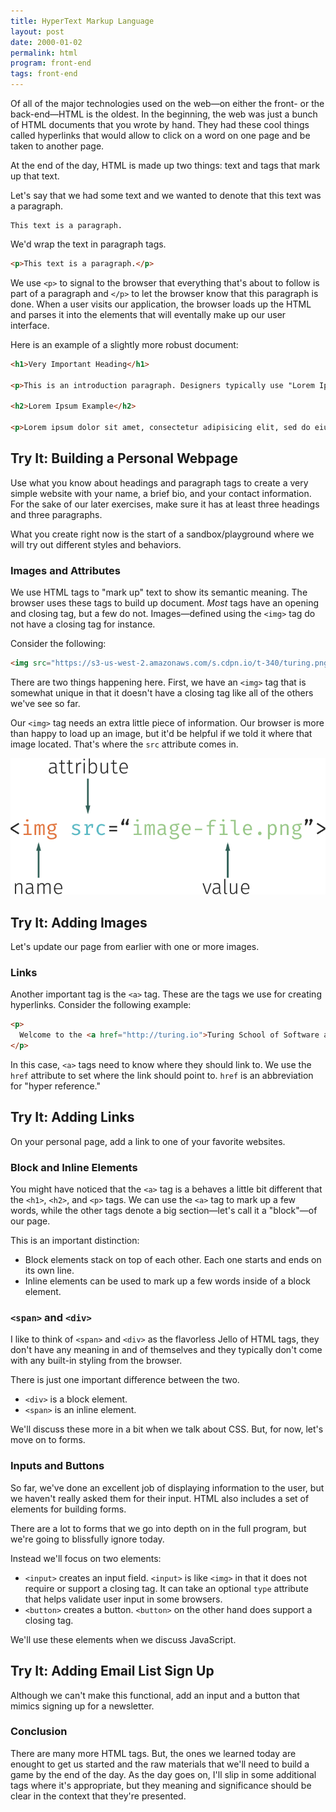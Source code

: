 ```yaml
---
title: HyperText Markup Language
layout: post
date: 2000-01-02
permalink: html
program: front-end
tags: front-end
---
```


Of all of the major technologies used on the web—on either the front- or the back-end—HTML is the oldest. In the beginning, the web was just a bunch of HTML documents that you wrote by hand. They had these cool things called hyperlinks that would allow to click on a word on one page and be taken to another page.

At the end of the day, HTML is made up two things: text and tags that mark up that text.

Let's say that we had some text and we wanted to denote that this text was a paragraph.

```
This text is a paragraph.
```

We'd wrap the text in paragraph tags.

```html
<p>This text is a paragraph.</p>
```

We use `<p>` to signal to the browser that everything that's about to follow is part of a paragraph and `</p>` to let the browser know that this paragraph is done. When a user visits our application, the browser loads up the HTML and parses it into the elements that will eventally make up our user interface.

Here is an example of a slightly more robust document:

```html
<h1>Very Important Heading</h1>

<p>This is an introduction paragraph. Designers typically use "Lorem Ipsum" to fill out space in their designs while they wait for the real content. Lorem Ipsum looks kind of like Latin, but it's actually completely bogus. The nice part is that it has roughly the same distribution of word sizes as English.</p>

<h2>Lorem Ipsum Example</h2>

<p>Lorem ipsum dolor sit amet, consectetur adipisicing elit, sed do eiusmod tempor incididunt ut labore et dolore magna aliqua. Ut enim ad minim veniam, quis nostrud exercitation ullamco laboris nisi ut aliquip ex ea commodo consequat. Duis aute irure dolor in reprehenderit in voluptate velit esse cillum dolore eu fugiat nulla pariatur. Excepteur sint occaecat cupidatat non proident, sunt in culpa qui officia deserunt mollit anim id est laborum.</p>
```

<div class="try-it">
<h2>Try It: Building a Personal Webpage</h2>

<p>Use what you know about headings and paragraph tags to create a very simple website with your name, a brief bio, and your contact information. For the sake of our later exercises, make sure it has at least three headings and three paragraphs.</p>
<p>What you create right now is the start of a sandbox/playground where we will try out different styles and behaviors.</p>
</div>

### Images and Attributes

We use HTML tags to "mark up" text to show its semantic meaning. The browser uses these tags to build up document. _Most_ tags have an opening and closing tag, but a few do not. Images—defined using the `<img>` tag do not have a closing tag for instance.

Consider the following:

```html
<img src="https://s3-us-west-2.amazonaws.com/s.cdpn.io/t-340/turing.png">
```

There are two things happening here. First, we have an `<img>` tag that is somewhat unique in that it doesn't have a closing tag like all of the others we've see so far.

Our `<img>` tag needs an extra little piece of information. Our browser is more than happy to load up an image, but it'd be helpful if we told it where that image located. That's where the `src` attribute comes in.

![Anatomy of an HTML Tag](/images/anatomy.png)

<div class="try-it">
<h2>Try It: Adding Images</h2>

<p>Let's update our page from earlier with one or more images.</p>
</div>

### Links

Another important tag is the `<a>` tag. These are the tags we use for creating hyperlinks. Consider the following example:

```html
<p>
  Welcome to the <a href="http://turing.io">Turing School of Software and Design</a>.
</p>
```

In this case, `<a>` tags need to know where they should link to. We use the `href` attribute to set where the link should point to. `href` is an abbreviation for "hyper reference."

<div class="try-it">
<h2>Try It: Adding Links</h2>

<p>On your personal page, add a link to one of your favorite websites.</p>
</div>

### Block and Inline Elements

You might have noticed that the `<a>` tag is a behaves a little bit different that the `<h1>`, `<h2>`, and `<p>` tags. We can use the `<a>` tag to mark up a few words, while the other tags denote a big section—let's call it a "block"—of our page.

This is an important distinction:

- Block elements stack on top of each other. Each one starts and ends on its own line.
- Inline elements can be used to mark up a few words inside of a block element.

### `<span>` and `<div>`

I like to think of `<span>` and `<div>` as the flavorless Jello of HTML tags, they don't have any meaning in and of themselves and they typically don't come with any built-in styling from the browser.

There is just one important difference between the two.

- `<div>` is a block element.
- `<span>` is an inline element.

We'll discuss these more in a bit when we talk about CSS. But, for now, let's move on to forms.

### Inputs and Buttons

So far, we've done an excellent job of displaying information to the user, but we haven't really asked them for their input. HTML also includes a set of elements for building forms.

There are a lot to forms that we go into depth on in the full program, but we're going to blissfully ignore today.

Instead we'll focus on two elements:

- `<input>` creates an input field. `<input>` is like `<img>` in that it does not require or support a closing tag. It can take an optional `type` attribute that helps validate user input in some browsers.
- `<button>` creates a button. `<button>` on the other hand does support a closing tag.

We'll use these elements when we discuss JavaScript.

<div class="try-it">
<h2>Try It: Adding Email List Sign Up</h2>

<p>Although we can't make this functional, add an input and a button that mimics signing up for a newsletter.</p>
</div>

### Conclusion

There are many more HTML tags. But, the ones we learned today are enought to get us started and the raw materials that we'll need to build a game by the end of the day. As the day goes on, I'll slip in some additional tags where it's appropriate, but they meaning and significance should be clear in the context that they're presented.
